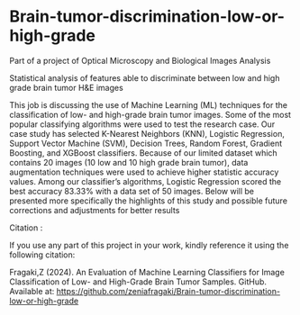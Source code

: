 # Brain-tumor-discrimination-low-or-high-grade

 Part of a project of Optical Microscopy and Biological Images Analysis

 Statistical analysis of features able to discriminate between low and high grade brain tumor H&amp;E images

 This job is discussing the use of Machine Learning (ML) techniques for the classification of low- and high-grade brain tumor images. 
 Some of the most popular classifying algorithms were used to test the research case. Our case study has selected K-Nearest Neighbors (KNN), Logistic Regression, Support Vector Machine (SVM), Decision Trees, Random 
 Forest, Gradient Boosting, and XGBoost classifiers. Because of our limited dataset which contains 20 images (10 low and 10 high grade brain tumor), data augmentation techniques were used to achieve higher 
 statistic accuracy values. 
 Among our classifier’s algorithms, Logistic Regression scored the best accuracy 83.33% with a data set of 50 images. Below will be presented more specifically the highlights of this study and possible future 
 corrections and adjustments for better results

Citation :


If you use any part of this project in your work, kindly reference it using the following citation:

Fragaki,Z (2024). An Evaluation of Machine Learning Classifiers for Image Classification of Low- and High-Grade Brain Tumor Samples. GitHub. Available at: https://github.com/zeniafragaki/Brain-tumor-discrimination-low-or-high-grade

